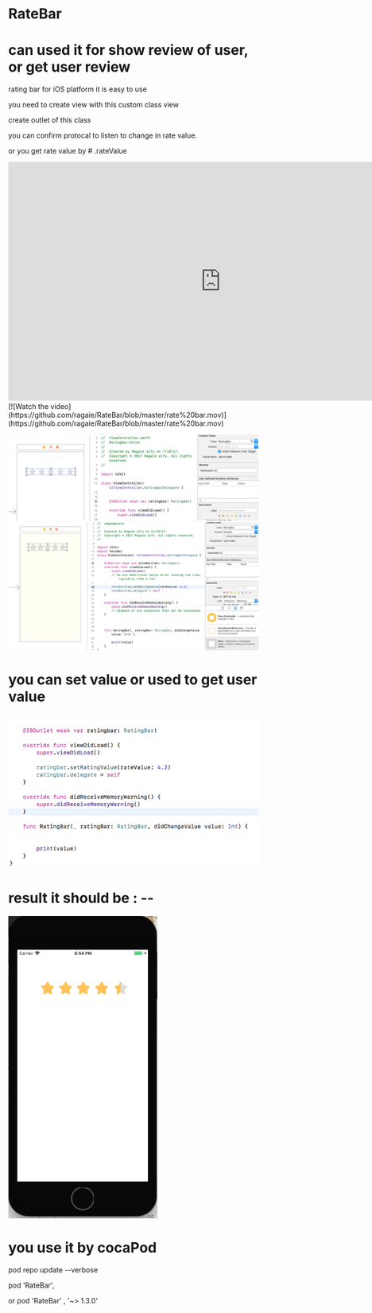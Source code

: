 # RateBar
# can used it for show review of user, or get user review

rating bar for iOS platform it is easy to use 

you need to create view with this custom class view 

create outlet of this class

you can confirm protocal to listen to change in rate value.

or you get rate value by  #  .rateValue

<iframe width="854" height="480" src="https://github.com/ragaie/RateBar/blob/master/rate%20bar.mov" frameborder="0" allowfullscreen></iframe>
[![Watch the video](https://github.com/ragaie/RateBar/blob/master/rate%20bar.mov)](https://github.com/ragaie/RateBar/blob/master/rate%20bar.mov)


 ![alt tag](https://github.com/ragaie/RateBar/blob/master/Screen%20Shot%202017-11-06%20at%207.23.36%20PM.png)
 ![alt tag](https://github.com/ragaie/RateBar/blob/master/Screen%20Shot%202017-11-15%20at%201.56.50%20PM.png)

# you can set value or used to get user value 
 ![alt tag](https://github.com/ragaie/RateBar/blob/master/Screen%20Shot%202017-11-06%20at%206.51.17%20PM.png)

# result it should be : --

 ![alt tag](https://github.com/ragaie/RateBar/blob/master/Screen%20Shot%202017-11-06%20at%206.54.25%20PM.png)


# you use it  by cocaPod 

pod repo update --verbose 

pod 'RateBar', 

or  pod 'RateBar' , '~> 1.3.0' 

